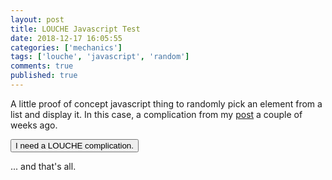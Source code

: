 ```yaml
---
layout: post
title: LOUCHE Javascript Test
date: 2018-12-17 16:05:55
categories: ['mechanics']
tags: ['louche', 'javascript', 'random']
comments: true
published: true
---
```


A little proof of concept javascript thing to randomly pick an element from a list and display it. In this case, a complication from my [post](https://exposit.github.io/katamoiran/2018/11/29/complication-panic/) a couple of weeks ago.

<!--more-->

<script src="{{ site.baseurl }}/js/ran.js" type="text/javascript"></script>
<script>

var chart = ['Locality.~ Something specifically related to the current environment happens. The building\'s now on fire. The ground collapses. It\'s flooding. Moonquake!','Offer.~ Offer a bargain, an extra, or a perk for a cost. Offer a better position, with risk. Offer a temptation.','Unexpected danger.~ Make something up or roll it up at random. Tie it in if you want now or worry about how it fits in later.','Callback.~ Use something they\'ve given you. A backstory element. An off-handed comment. Gear. A character sheet aspect.','Harm.~ Deal damage, pain, or misery as the fiction dictates.','End something.~ End an ongoing effect, bonus, or fictional advantage. Take a resource away, with \"resource\" used in the Trollbabe sense -- something you possess, whether it\'s a piece of gear, an ability, or an ally.']

</script>

<button id="getrandom" value="Random" onclick="randomTwoPartElement('ranelem',chart);">I need a LOUCHE complication.</button>

<p><span id="ranelem_head" style="font-size:16px;font-weight:bold;"></span></p>
<p><span id="ranelem_body" style="font-size:14px;"></span></p>

... and that's all.
